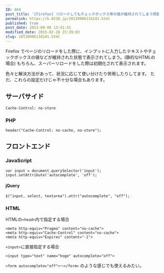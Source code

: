 ```yaml
---
ID: 664
post_title: '[Firefox] リロードしてもチェックボックス等の値が維持されてしまう問題の対処法'
permalink: https://b.0218.jp/20130906134141.html
published: true
post_date: 2013-09-06 13:41:41
modified_date: 2015-02-28 23:39:03
slug: 20130906134141.html
---
```

Firefox でページのリロードをした際に、インプットに入力したテキストやチェックボックスの値などが維持された状態で表示されてしまう。(静的なHTMLの場合)
もちろん、スーパーリロードをした際は初期化されて表示されます。

色々と解決方法があって、状況に応じて使い分けたり併用したりしてます。
ただ、これらの設定だけじゃ不十分な場合もあります。

<h2>サーバサイド</h2>

<pre><code>Cache-Control: no-store
</code></pre>

<h3>PHP</h3>

<pre><code class="language-php">header("Cache-Control: no-cache, no-store");
</code></pre>

<h2>フロントエンド</h2>

<h3>JavaScript</h3>

<pre><code class="language-js">var input = document.querySelector('input');
input.setAttribute('autocomplete', 'off');
</code></pre>

<h4>jQuery</h4>

<pre><code class="language-js">$("input, select, textarea").attr("autocomplete", "off");
</code></pre>

<h3>HTML</h3>

HTMLの<code>&lt;head&gt;</code>内で指定する場合

<pre><code class="language-html">&lt;meta http-equiv="Pragma" content="no-cache"&gt;
&lt;meta http-equiv="Cache-Control" content="no-cache"&gt;
&lt;meta http-equiv="Expires" content="-1"&gt;
</code></pre>

<code>&lt;input&gt;</code>に直接指定する場合

<pre><code class="language-html">&lt;input type="text" name="hoge" autocomplete="off"&gt;
</code></pre>

<code>&lt;form autocomplete="off"&gt;～&lt;/form&gt;</code> のような感じでも使えるみたい。
